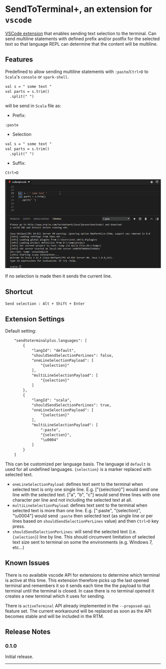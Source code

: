 # SendToTerminal+, an extension for `vscode`

[VSCode extension](https://marketplace.visualstudio.com/items?itemName=ivoh.openfileatcursor) that enables sending text selection to the terminal. Can send multiline statements with defined prefix and/or postfix for the selected text so that language REPL can determine that the content will be multiline.

## Features

Predefined to allow sending multiline statements with `:paste`/`Ctrl+D` to `Scala`'s `console` or `spark-shell`.

```
val s = " some text "
val parts = s.trim()
  .split(" ")
```
will be send in `Scala` file as:
* Prefix:
```
:paste
```
* Selection
```
val s = " some text "
val parts = s.trim()
  .split(" ")
```
* Suffix:
```
Ctrl+D
```


![demo](images/sendToTerminalPlusScalaMultiLine.gif)


If no selection is made then it sends the current line.

## Shortcut
```
Send selection : Alt + Shift + Enter
```



## Extension Settings

Default setting:
```
    "sendtoterminalplus.languages": [
        {
            "langId": "default",
            "shouldSendSelectionPerLines": false,
            "oneLineSelectionPayload": [
                "{selection}"
            ],
            "multiLineSelectionPayload": [
                "{selection}"
            ]
        },
        {
            "langId": "scala",
            "shouldSendSelectionPerLines": true,
            "oneLineSelectionPayload": [
                "{selection}"
            ],
            "multiLineSelectionPayload": [
                ":paste",
                "{selection}",
                "\u0004"
            ]
        }
    ]
```

This can be customized per language basis. The language id `default` is used for all undefined languages. `{selection}` is a marker replaced with selected text.

* `oneLineSelectionPayload`: defines text sent to the terminal when selected text is only one single line. E.g. ["{selection}"] would send one line with the selected text. ["a", "b", "c"] would send three lines with one character per line and not including the selected text at all.
* `multiLineSelectionPayload`: defines text sent to the terminal when selected text is more than one line. E.g. [":paste", "{selection}", "\u0004"] would send `:paste` then selected text (as single line or per lines based on `shouldSendSelectionPerLines` value) and then `Ctrl+D` key press. 
* `shouldSendSelectionPerLines`: will send the selected text (i.e. `{selection}`) line by line. This should circumvent limitation of selected text size sent to terminal on some the environments (e.g. Windows 7, etc...)


## Known Issues

There is no available vscode API for extensions to determine which terminal is active at this time. This extension therefore picks up the last opened terminal and remembers it so it sends each time the the payload to that terminal until the terminal is closed. In case there is no terminal opened it creates a new terminal which it uses for sending. 

There is `activeTerminal` API already implemented in the `--proposed-api` feature set. The current workaround will be replaced as soon as the API becomes stable and will be included in the RTM.

## Release Notes


### 0.1.0

Initial release.


-----------------------------------------------------------------------------------------------------------

